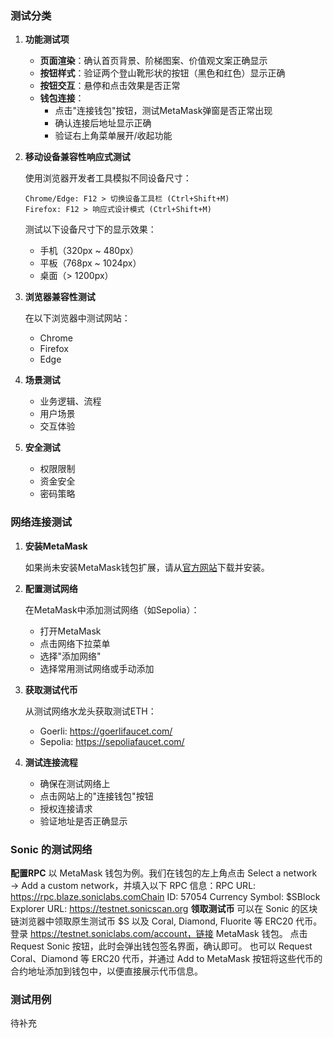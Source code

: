
### 测试分类
1. **功能测试项**

   - **页面渲染**：确认首页背景、阶梯图案、价值观文案正确显示
   - **按钮样式**：验证两个登山靴形状的按钮（黑色和红色）显示正确
   - **按钮交互**：悬停和点击效果是否正常
   - **钱包连接**：
     - 点击"连接钱包"按钮，测试MetaMask弹窗是否正常出现
     - 确认连接后地址显示正确
     - 验证右上角菜单展开/收起功能

2. **移动设备兼容性响应式测试**

   使用浏览器开发者工具模拟不同设备尺寸：
   ```
   Chrome/Edge: F12 > 切换设备工具栏 (Ctrl+Shift+M)
   Firefox: F12 > 响应式设计模式 (Ctrl+Shift+M)
   ```

   测试以下设备尺寸下的显示效果：
   - 手机（320px ~ 480px）
   - 平板（768px ~ 1024px）
   - 桌面（> 1200px）

3. **浏览器兼容性测试**

   在以下浏览器中测试网站：
   - Chrome
   - Firefox
   - Edge

4. **场景测试**

   - 业务逻辑、流程
   - 用户场景
   - 交互体验

5. **安全测试**

   - 权限限制
   - 资金安全
   - 密码策略

### 网络连接测试

1. **安装MetaMask**

   如果尚未安装MetaMask钱包扩展，请从[官方网站](https://metamask.io/download/)下载并安装。

2. **配置测试网络**

   在MetaMask中添加测试网络（如Sepolia）：
   - 打开MetaMask
   - 点击网络下拉菜单
   - 选择"添加网络"
   - 选择常用测试网络或手动添加

3. **获取测试代币**

   从测试网络水龙头获取测试ETH：
   - Goerli: https://goerlifaucet.com/
   - Sepolia: https://sepoliafaucet.com/

4. **测试连接流程**
   - 确保在测试网络上
   - 点击网站上的"连接钱包"按钮
   - 授权连接请求
   - 验证地址是否正确显示

### Sonic 的测试网络
  **配置RPC**
  以 MetaMask 钱包为例。我们在钱包的左上角点击 Select a network → Add a custom network，并填入以下 RPC 信息：RPC URL: https://rpc.blaze.soniclabs.comChain 
  ID: 57054
  Currency Symbol: $SBlock 
  Explorer URL: https://testnet.sonicscan.org
  **领取测试币**
  可以在 Sonic 的区块链浏览器中领取原生测试币 $S 以及 Coral, Diamond, Fluorite 等 ERC20 代币。
  登录 https://testnet.soniclabs.com/account，链接 MetaMask 钱包。
  点击 Request Sonic 按钮，此时会弹出钱包签名界面，确认即可。
  也可以 Request Coral、Diamond 等 ERC20 代币，并通过 Add to MetaMask 按钮将这些代币的合约地址添加到钱包中，以便直接展示代币信息。


### 测试用例
待补充
